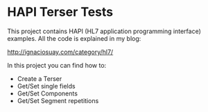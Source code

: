 HAPI Terser Tests
==================
This project contains HAPI (HL7 application programming interface) examples. All the code is explained in my blog:

http://ignaciosuay.com/category/hl7/

In this project you can find how to:

- Create a Terser
- Get/Set single fields
- Get/Set Components
- Get/Set Segment repetitions







